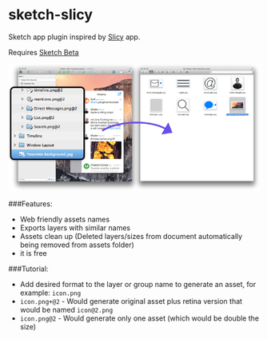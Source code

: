 sketch-slicy
============

Sketch app plugin inspired by [Slicy](http://macrabbit.com/slicy/) app.

Requires [Sketch Beta](http://bohemiancoding.com/sketch/beta/)

![screenshot](https://raw.githubusercontent.com/timuric/sketch-slicy/master/README/screenshot.png)

###Features:
* Web friendly assets names
* Exports layers with similar names
* Assets clean up (Deleted layers/sizes from document automatically being removed from assets folder)
* it is free

###Tutorial:
* Add desired format to the layer or group name to generate an asset, for example: `icon.png`
* `icon.png+@2` - Would generate original asset plus retina version that would be named `icon@2.png`
* `icon.png@2` - Would generate only one asset (which would be double the size)